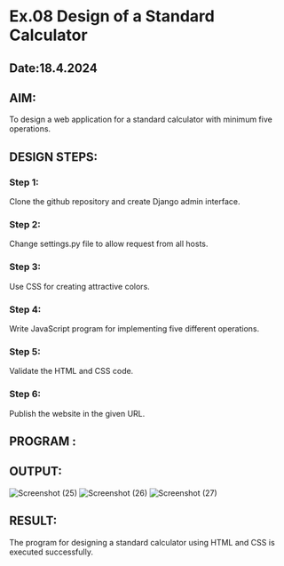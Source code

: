 # Ex.08 Design of a Standard Calculator
## Date:18.4.2024

## AIM:
To design a web application for a standard calculator with minimum five operations.

## DESIGN STEPS:

### Step 1:
Clone the github repository and create Django admin interface.

### Step 2:
Change settings.py file to allow request from all hosts.

### Step 3:
Use CSS for creating attractive colors.

### Step 4:
Write JavaScript program for implementing five different operations.

### Step 5:
Validate the HTML and CSS code.

### Step 6:
Publish the website in the given URL.

## PROGRAM :
<!DOCTYPE html>
<html lang="en">
<head>
    <meta charset="UTF-8">
    <meta name="viewport" content="width=device-width, initial-scale=1.0">
    <title>Document</title>
    <link href="https://cdn.jsdelivr.net/npm/bootstrap@5.3.3/dist/css/bootstrap.min.css" rel="stylesheet" integrity="sha384-QWTKZyjpPEjISv5WaRU9OFeRpok6YctnYmDr5pNlyT2bRjXh0JMhjY6hW+ALEwIH" crossorigin="anonymous">
</head>
<body>
    <script>

        function fn(e) {
        
        if (e.innerHTML == '=') {
        
        output.value = eval(output.value);
        
        }
        
        else if (e.id == 'back') {
        
        v = output.value;
        
        output.value = v.substring(0, v.length - 1);
        
        }
        
        else if (e.innerHTML == 'C') {
        
        output.value = '';
        
        }
        
        else {
        
        output.value += e.innerHTML;
        
        }
        
        }
        
    </script>
        
    <div class="bg-dark mx-auto text-center text-white" style="width: 24rem; ">Pavithra.M (212221040119)</div>
        
    <div class="bg-dark row mx-auto text-center" style="width:24rem;">
        
    <div class="col-12 my-4"><input type="text" name="" id="output" style="width: 100%; height: 50px; border-radius: 25px;"></div> 

    <div class="m-3 col-2 btn btn-primary rounded-4" onclick="fn(this)">(</div>

    <div class="m-3 col-2 btn btn-primary rounded-4" onclick="fn(this)">)</div> <div class="m-3 col-2 btn btn-danger rounded-4" onclick="fn(this)">C</div>

    <div class="m-3 col-2 btn btn-danger rounded-4" onclick="fn(this)" id="back"><i class="bi bi-backspace"></i></div>

    <div class="m-3 col-2 btn btn-success rounded-4" onclick="fn(this)">7</div>

    <div class="m-3 col-2 btn btn-success rounded-4" onclick="fn(this)">8</div>

    <div class="m-3 col-2 btn btn-success rounded-4" onclick="fn(this)">9</div>

    <div class="m-3 col-2 btn btn-primary rounded-4" onclick="fn(this)">*</div>

    <div class="m-3 col-2 btn btn-success rounded-4" onclick="fn(this)">4</div>

    <div class="m-3 col-2 btn btn-success rounded-4" onclick="fn(this)">5</div>

    <div class="m-3 col-2 btn btn-success rounded-4" onclick="fn(this)">6</div>

    <div class="m-3 col-2 btn btn-primary rounded-4" onclick="fn(this)">-</div>

    <div class="m-3 col-2 btn btn-success rounded-4" onclick="fn(this)">1</div>

    <div class="m-3 col-2 btn btn-success rounded-4" onclick="fn(this)">2</div>

    <div class="m-3 col-2 btn btn-success rounded-4" onclick="fn(this)">3</div>

    <div class="m-3 col-2 btn btn-primary rounded-4" onclick="fn(this)">+</div>

    <div class="m-3 col-2 btn btn-success rounded-4" onclick="fn(this)">0</div> <div class="m-3 col-2 btn btn-success rounded-4" onclick="fn(this)">.</div>

    <div class="m-3 col-2 btn btn-primary rounded-4" onclick="fn(this)">%</div>

    <div class="m-3 col-2 btn btn-primary rounded-4" onclick="fn(this)">/</div>

    <div class="m-3 col-11 btn btn-warning rounded-4" onclick="fn(this)">=</div>

</div>
<script src="https://cdn.jsdelivr.net/npm/bootstrap@5.3.3/dist/js/bootstrap.bundle.min.js" integrity="sha384-YvpcrYf0tY3lHB60NNkmXc5s9fDVZLESaAA55NDzOxhy9GkcIdslK1eN7N6jIeHz" crossorigin="anonymous"></script>
</body>
</html>

## OUTPUT:
![Screenshot (25)](https://github.com/Pavithra-M119/Calc/assets/119229774/a9735707-bf4e-440e-998b-ff832497a706)
![Screenshot (26)](https://github.com/Pavithra-M119/Calc/assets/119229774/e1d5bc60-09ce-4c31-846b-a537699de30b)
![Screenshot (27)](https://github.com/Pavithra-M119/Calc/assets/119229774/cac97188-3dbe-41b7-9f37-110e05e6f123)

## RESULT:
The program for designing a standard calculator using HTML and CSS is executed successfully.
